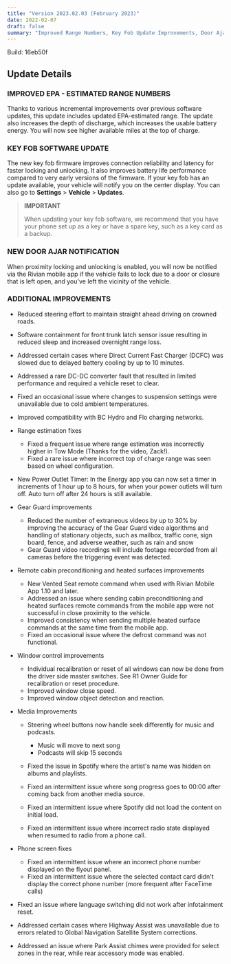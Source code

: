 ```yaml
---
title: "Version 2023.02.03 (February 2023)"
date: 2022-02-07
draft: false
summary: "Improved Range Numbers, Key Fob Update Improvements, Door Ajar Notification, and additional improvements."
---
```

Build: 16eb50f

## Update Details

### IMPROVED EPA - ESTIMATED RANGE NUMBERS
Thanks to various incremental improvements over previous software updates, this update includes updated EPA-estimated range. The update also increases the depth of discharge, which increases the usable battery energy. You will now see higher available miles at the top of charge.

### KEY FOB SOFTWARE UPDATE
The new key fob firmware improves connection reliability and latency for faster locking and unlocking. It also improves battery life performance compared to very early versions of the firmware. If your key fob has an update available, your vehicle will notify you on the center display. You can also go to **Settings** > **Vehicle** > **Updates**.
>**IMPORTANT**
>
>When updating your key fob software, we recommend that you have your phone set up as a key or have a spare key, such as a key card as a backup.

### NEW DOOR AJAR NOTIFICATION
When proximity locking and unlocking is enabled, you will now be notified via the Rivian mobile app if the vehicle fails to lock due to a door or closure that is left open, and you've left the vicinity of the vehicle.

### ADDITIONAL IMPROVEMENTS
* Reduced steering effort to maintain straight ahead driving on crowned roads.
* Software containment for front trunk latch sensor issue resulting in reduced sleep and increased overnight range loss.
* Addressed certain cases where Direct Current Fast Charger (DCFC) was slowed due to delayed battery cooling by up to 10 minutes.
* Addressed a rare DC-DC converter fault that resulted in limited performance and required a vehicle reset to clear.
* Fixed an occasional issue where changes to suspension settings were unavailable due to cold ambient temperatures.
* Improved compatibility with BC Hydro and Flo charging networks.
* Range estimation fixes
  * Fixed a frequent issue where range estimation was incorrectly higher in Tow Mode (Thanks for the video, Zack!).
  * Fixed a rare issue where incorrect top of charge range was seen based on wheel configuration.


* New Power Outlet Timer: In the Energy app you can now set a timer in increments of 1 hour up to 8 hours, for when your power outlets will turn off. Auto turn off after 24 hours is still available.
* Gear Guard improvements
  * Reduced the number of extraneous videos by up to 30% by improving the accuracy of the Gear Guard video algorithms and handling of stationary objects, such as mailbox, traffic cone, sign board, fence, and adverse weather, such as rain and snow
  * Gear Guard video recordings will include footage recorded from all cameras before the triggering event was detected.
* Remote cabin preconditioning and heated surfaces improvements
  * New Vented Seat remote command when used with Rivian Mobile App 1.10 and later.
  * Addressed an issue where sending cabin preconditioning and heated surfaces remote commands from the mobile app were not successful in close proximity to the vehicle.
  * Improved consistency when sending multiple heated surface commands at the same time from the mobile app.
  * Fixed an occasional issue where the defrost command was not functional.
* Window control improvements
  * Individual recalibration or reset of all windows can now be done from the driver side master switches. See R1 Owner Guide for recalibration or reset procedure.
  * Improved window close speed.
  * Improved window object detection and reaction.

* Media Improvements
  * Steering wheel buttons now handle seek differently for music and podcasts.
    * Music will move to next song
    * Podcasts will skip 15 seconds
  
  * Fixed the issue in Spotify where the artist's name was hidden on albums and playlists.
  * Fixed an intermittent issue where song progress goes to 00:00 after coming back from another media source.
  * Fixed an intermittent issue where Spotify did not load the content on initial load.
  * Fixed an intermittent issue where incorrect radio state displayed when resumed to radio from a phone call.

* Phone screen fixes
  * Fixed an intermittent issue where an incorrect phone number displayed on the flyout panel.
  * Fixed an intermittent issue where the selected contact card didn't display the correct phone number (more frequent after FaceTime calls)

* Fixed an issue where language switching did not work after infotainment reset.
* Addressed certain cases where Highway Assist was unavailable due to errors related to Global Navigation Satellite System corrections.
* Addressed an issue where Park Assist chimes were provided for select zones in the rear, while rear accessory mode was enabled.
